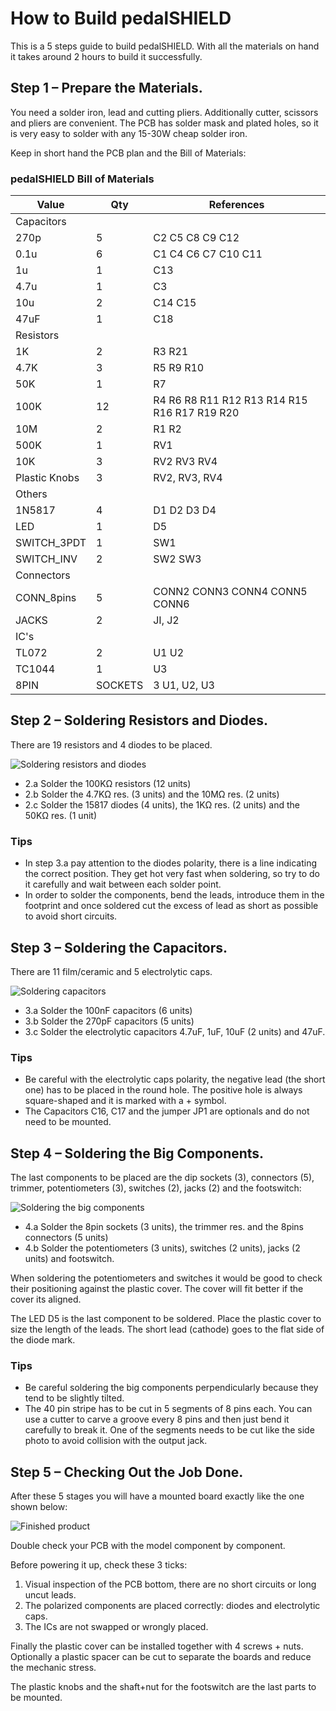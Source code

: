 # How to Build pedalSHIELD
This is a 5 steps guide to build pedalSHIELD. With all the materials on hand it takes around 2 hours to
build it successfully.

## Step 1 – Prepare the Materials.

You need a solder iron, lead and cutting pliers. Additionally cutter, scissors and pliers are convenient.
The PCB has solder mask and plated holes, so it is very easy to solder with any 15-30W cheap solder iron.

Keep in short hand the PCB plan and the Bill of Materials:

### pedalSHIELD Bill of Materials

|Value |Qty |References|
|------|----|----------|
|Capacitors|||
|270p |5 |C2 C5 C8 C9 C12|
|0.1u |6 |C1 C4 C6 C7 C10 C11|
|1u |1 |C13|
|4.7u |1 |C3|
|10u |2 |C14 C15|
|47uF |1 |C18|
|Resistors|||
|1K |2 |R3 R21|
|4.7K |3 |R5 R9 R10|
|50K |1 |R7|
|100K |12 |R4 R6 R8 R11 R12 R13 R14 R15 R16 R17 R19 R20|
|10M |2 |R1 R2|
|500K |1 |RV1|
|10K |3 |RV2 RV3 RV4|
|Plastic Knobs |3 |RV2, RV3, RV4|
|Others|||
|1N5817 |4 |D1 D2 D3 D4|
|LED |1 |D5|
|SWITCH_3PDT |1 |SW1|
|SWITCH_INV |2 |SW2 SW3|
|Connectors|||
|CONN_8pins |5 |CONN2 CONN3 CONN4 CONN5 CONN6|
|JACKS |2 |JI, J2|
|IC's|||
|TL072 |2 |U1 U2|
|TC1044 |1 |U3|
|8PIN |SOCKETS |3 U1, U2, U3|

## Step 2 – Soldering Resistors and Diodes.

There are 19 resistors and 4 diodes to be placed.

![Soldering resistors and diodes](https://aknuds1.github.io/electrosmash-pedalshield/images/pedalshield-soldering-resistors.png)

* 2.a Solder the 100KΩ resistors (12 units)
* 2.b Solder the 4.7KΩ res. (3 units) and the 10MΩ res. (2 units)
* 2.c Solder the 15817 diodes (4 units), the 1KΩ res. (2 units) and the 50KΩ res. (1 unit)

### Tips

* In step 3.a pay attention to the diodes polarity, there is a line indicating the correct position. They
get hot very fast when soldering, so try to do it carefully and wait between each solder point.
* In order to solder the components, bend the leads, introduce them in the footprint and once soldered cut the excess of lead as short as possible to avoid short circuits.

## Step 3 – Soldering the Capacitors.

There are 11 film/ceramic and 5 electrolytic caps.

![Soldering capacitors](https://aknuds1.github.io/electrosmash-pedalshield/images/pedalshield-soldering-capacitors.png)

* 3.a Solder the 100nF capacitors (6 units)
* 3.b Solder the 270pF capacitors (5 units)
* 3.c Solder the electrolytic capacitors 4.7uF, 1uF, 10uF (2 units) and 47uF.

### Tips

* Be careful with the electrolytic caps polarity, the negative lead (the short one) has to be placed in the
round hole. The positive hole is always square-shaped and it is marked with a + symbol.
* The Capacitors C16, C17 and the jumper JP1 are optionals and do not need to be mounted.

## Step 4 – Soldering the Big Components.

The last components to be placed are the dip sockets (3), connectors (5), trimmer, potentiometers (3),
switches (2), jacks (2) and the footswitch:

![Soldering the big components](https://aknuds1.github.io/electrosmash-pedalshield/images/pedalshield-soldering-big.png)

* 4.a Solder the 8pin sockets (3 units), the trimmer res. and the 8pins connectors (5 units)
* 4.b Solder the potentiometers (3 units), switches (2 units), jacks (2 units) and footswitch.

When soldering the potentiometers and switches it would be good to check their positioning against the
plastic cover. The cover will fit better if the cover its aligned.

The LED D5 is the last component to be soldered. Place the plastic cover to size the length of the leads.
The short lead (cathode) goes to the flat side of the diode mark.

### Tips
* Be careful soldering the big components perpendicularly because they tend to be slightly tilted.
* The 40 pin stripe has to be cut in 5 segments of 8 pins each. You can use a cutter to carve a groove every 8 pins and then just bend it carefully to break it. One of the segments needs to be cut like the side photo to avoid collision with the output jack.

## Step 5 – Checking Out the Job Done.
After these 5 stages you will have a mounted board exactly like the one shown below:

![Finished product](https://aknuds1.github.io/electrosmash-pedalshield/images/pedalshield-finished.png)

Double check your PCB with the model component by component.

Before powering it up, check these 3 ticks:

1. Visual inspection of the PCB bottom, there are no short circuits or long uncut leads.
2. The polarized components are placed correctly: diodes and electrolytic caps.
3. The ICs are not swapped or wrongly placed.

Finally the plastic cover can be installed together with 4 screws + nuts. Optionally a plastic spacer can be cut to separate the boards and reduce the mechanic stress.

The plastic knobs and the shaft+nut for the footswitch are the last parts to be mounted.
